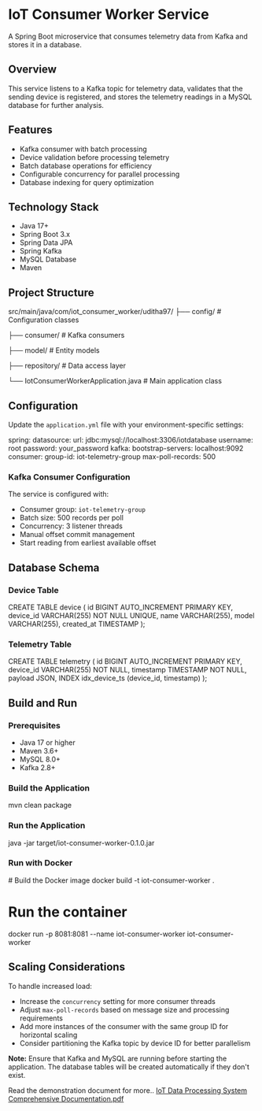 IoT Consumer Worker Service
===========================

A Spring Boot microservice that consumes telemetry data from Kafka and stores it in a database.

Overview
--------

This service listens to a Kafka topic for telemetry data, validates that the sending device is registered, and stores the telemetry readings in a MySQL database for further analysis.

Features
--------

*   Kafka consumer with batch processing
*   Device validation before processing telemetry
*   Batch database operations for efficiency
*   Configurable concurrency for parallel processing
*   Database indexing for query optimization

Technology Stack
----------------

*   Java 17+
*   Spring Boot 3.x
*   Spring Data JPA
*   Spring Kafka
*   MySQL Database
*   Maven

Project Structure
-----------------

src/main/java/com/iot\_consumer\_worker/uditha97/
├── config/             # Configuration classes

├── consumer/           # Kafka consumers

├── model/             # Entity models

├── repository/        # Data access layer

└── IotConsumerWorkerApplication.java  # Main application class


Configuration
-------------

Update the `application.yml` file with your environment-specific settings:

spring:
datasource:
url: jdbc:mysql://localhost:3306/iotdatabase
username: root
password: your\_password
kafka:
bootstrap-servers: localhost:9092
consumer:
group-id: iot-telemetry-group
max-poll-records: 500


### Kafka Consumer Configuration

The service is configured with:

*   Consumer group: `iot-telemetry-group`
*   Batch size: 500 records per poll
*   Concurrency: 3 listener threads
*   Manual offset commit management
*   Start reading from earliest available offset

Database Schema
---------------

### Device Table

CREATE TABLE device (
id BIGINT AUTO\_INCREMENT PRIMARY KEY,
device\_id VARCHAR(255) NOT NULL UNIQUE,
name VARCHAR(255),
model VARCHAR(255),
created\_at TIMESTAMP
);


### Telemetry Table

CREATE TABLE telemetry (
id BIGINT AUTO\_INCREMENT PRIMARY KEY,
device\_id VARCHAR(255) NOT NULL,
timestamp TIMESTAMP NOT NULL,
payload JSON,
INDEX idx\_device\_ts (device\_id, timestamp)
);


Build and Run
-------------

### Prerequisites

*   Java 17 or higher
*   Maven 3.6+
*   MySQL 8.0+
*   Kafka 2.8+

### Build the Application

mvn clean package

### Run the Application

java -jar target/iot-consumer-worker-0.1.0.jar

### Run with Docker

\# Build the Docker image
docker build -t iot-consumer-worker .

# Run the container
docker run -p 8081:8081 --name iot-consumer-worker iot-consumer-worker


Scaling Considerations
----------------------

To handle increased load:

*   Increase the `concurrency` setting for more consumer threads
*   Adjust `max-poll-records` based on message size and processing requirements
*   Add more instances of the consumer with the same group ID for horizontal scaling
*   Consider partitioning the Kafka topic by device ID for better parallelism

**Note:** Ensure that Kafka and MySQL are running before starting the application. The database tables will be created automatically if they don't exist.

Read the demonstration document for more..
[IoT Data Processing System Comprehensive Documentation.pdf](Extra%20Things/IoT%20Data%20Processing%20System%20Comprehensive%20Documentation.pdf)
